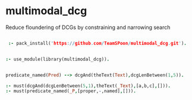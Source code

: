 # multimodal_dcg
Reduce floundering of DCGs by constraining and narrowing search 

```prolog

 :- pack_install('https://github.com/TeamSPoon/multimodal_dcg.git').

```


```prolog

:- use_module(library(multimodal_dcg)).


predicate_named(Pred) --> dcgAnd(theText(Text),dcgLenBetween(1,5)).

:- must(dcgAnd(dcgLenBetween(5,1),theText(_Text),[a,b,c],[])).
:- must(predicate_named(_P,[proper,-,named],[])).


```
